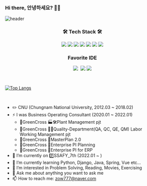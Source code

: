 ### Hi there, 안녕하세요? 👋🐢
![header](https://capsule-render.vercel.app/api?type=waving&color=gradient&height=250&section=header&text=SIWON-PARK&fontSize=60&fontAlignY=40&animation=twinkling)
<h3 align="center">🛠 Tech Stack 🛠</h3>
<p align="center">
  <img src="https://img.shields.io/badge/python-3670A0?style=flat&logo=python&logoColor=ffdd54"/>
  <img src="https://img.shields.io/badge/java-%23ED8B00.svg?style=flat&logo=java&logoColor=white"/>
  <img src="https://img.shields.io/badge/css-1572B6?style=flat&logo=css3&logoColor=white"/>
  <img src="https://img.shields.io/badge/html5-%23E34F26.svg?style=flat&logo=html5&logoColor=white"/>
  <img src="https://img.shields.io/badge/django-%23092E20.svg?style=flat&logo=django&logoColor=white"/>
  <img src="https://img.shields.io/badge/javascript-%23323330.svg?style=flat&logo=javascript&logoColor=%23F7DF1E"/>
  <img src=https://img.shields.io/badge/vuejs-%2335495e.svg?style=flat&logo=vuedotjs&logoColor=%234FC08D/>
</p>

<h3 align="center">Favorite IDE</h3>
<p align="center">
  <img src="https://img.shields.io/badge/Atom-3DDC84.svg?style=flat&logo=atom&logoColor=white"/></a>&nbsp
  <img src="https://img.shields.io/badge/Visual%20Studio%20Code-0078d7.svg?style=flat&logo=visual-studio-code&logoColor=white"/>
  <img src="https://img.shields.io/badge/pycharm-143?style=flat&logo=pycharm&logoColor=black&color=black&labelColor=green"/>
</p>
<br>

  [![Top Langs](https://github-readme-stats.vercel.app/api/top-langs/?username=siwon-park&langs_count=8&layout=compact&theme=ayu-mirage)](https://github.com/anuraghazra/github-readme-stats)

<br>

- ✏️ CNU (Chungnam National University, 2012.03 ~ 2018.02)
- ⚡ I was Business Operating Consultant (2020.01 ~ 2022.01)
    - 💊GreenCross 🏭🛠️Plant Management pjt
    - 💊GreenCross 🔬🧪Quality-Department(QA, QC, QE, QM) Labor Working Management pjt
    - 💊GreenCross 🏢MasterPlan 2.0
    - 💊GreenCross 🏢Enterprise PI Planning
    - 💊GreenCross 🏢Enterprise PI for ERP
- 🔭 I’m currently on 7️⃣SSAFY_7th (2022.01 ~ )
- 🌱 I’m currently learning Python, Django, Java, Spring, Vue etc...
- 🤔 I’m interested in Problem Solving, Reading, Movies, Exercising
- 💬 Ask me about anything you want to ask me
- 📫 How to reach me: zow777@naver.com

<!--
**siwon-park/siwon-park** is a ✨ _special_ ✨ repository because its `README.md` (this file) appears on your GitHub profile.

Here are some ideas to get you started:

- ✏️ I’m currently working on ...
- 🌱 I’m currently learning ...
- 👯 I’m looking to collaborate on ...
- 🤔 I’m looking for help with ...
- 💬 Ask me about ...
- 📫 How to reach me: ...
- 😄 Pronouns: ...
- ⚡ Fun fact: ...
-->
